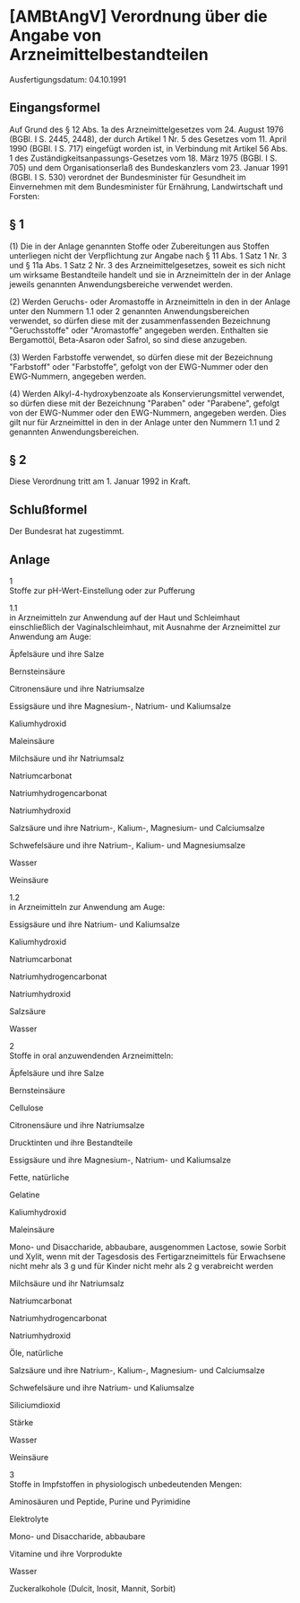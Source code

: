 # [AMBtAngV] Verordnung über die Angabe von Arzneimittelbestandteilen

Ausfertigungsdatum: 04.10.1991

 

## Eingangsformel

Auf Grund des § 12 Abs. 1a des Arzneimittelgesetzes vom 24. August 1976 (BGBl. I S. 2445, 2448), der durch Artikel 1 Nr. 5 des Gesetzes vom 11. April 1990 (BGBl. I S. 717) eingefügt worden ist, in Verbindung mit Artikel 56 Abs. 1 des Zuständigkeitsanpassungs-Gesetzes vom 18. März 1975 (BGBl. I S. 705) und dem Organisationserlaß des Bundeskanzlers vom 23. Januar 1991 (BGBl. I S. 530) verordnet der Bundesminister für Gesundheit im Einvernehmen mit dem Bundesminister für Ernährung, Landwirtschaft und Forsten:


## § 1

(1) Die in der Anlage genannten Stoffe oder Zubereitungen aus Stoffen unterliegen nicht der Verpflichtung zur Angabe nach § 11 Abs. 1 Satz 1 Nr. 3 und § 11a Abs. 1 Satz 2 Nr. 3 des Arzneimittelgesetzes, soweit es sich nicht um wirksame Bestandteile handelt und sie in Arzneimitteln der in der Anlage jeweils genannten Anwendungsbereiche verwendet werden.

(2) Werden Geruchs- oder Aromastoffe in Arzneimitteln in den in der Anlage unter den Nummern 1.1 oder 2 genannten Anwendungsbereichen verwendet, so dürfen diese mit der zusammenfassenden Bezeichnung "Geruchsstoffe" oder "Aromastoffe" angegeben werden. Enthalten sie Bergamottöl, Beta-Asaron oder Safrol, so sind diese anzugeben.

(3) Werden Farbstoffe verwendet, so dürfen diese mit der Bezeichnung "Farbstoff" oder "Farbstoffe", gefolgt von der EWG-Nummer oder den EWG-Nummern, angegeben werden.

(4) Werden Alkyl-4-hydroxybenzoate als Konservierungsmittel verwendet, so dürfen diese mit der Bezeichnung "Paraben" oder "Parabene", gefolgt von der EWG-Nummer oder den EWG-Nummern, angegeben werden. Dies gilt nur für Arzneimittel in den in der Anlage unter den Nummern 1.1 und 2 genannten Anwendungsbereichen.


## § 2

Diese Verordnung tritt am 1. Januar 1992 in Kraft.


## Schlußformel

Der Bundesrat hat zugestimmt.


## Anlage

1  
Stoffe zur pH-Wert-Einstellung oder zur Pufferung

1.1  
in Arzneimitteln zur Anwendung auf der Haut und Schleimhaut einschließlich der Vaginalschleimhaut, mit Ausnahme der Arzneimittel zur Anwendung am Auge:

Äpfelsäure und ihre Salze

Bernsteinsäure

Citronensäure und ihre Natriumsalze

Essigsäure und ihre Magnesium-, Natrium- und Kaliumsalze

Kaliumhydroxid

Maleinsäure

Milchsäure und ihr Natriumsalz

Natriumcarbonat

Natriumhydrogencarbonat

Natriumhydroxid

Salzsäure und ihre Natrium-, Kalium-, Magnesium- und Calciumsalze

Schwefelsäure und ihre Natrium-, Kalium- und Magnesiumsalze

Wasser

Weinsäure

1.2  
in Arzneimitteln zur Anwendung am Auge:

Essigsäure und ihre Natrium- und Kaliumsalze

Kaliumhydroxid

Natriumcarbonat

Natriumhydrogencarbonat

Natriumhydroxid

Salzsäure

Wasser

2  
Stoffe in oral anzuwendenden Arzneimitteln:

Äpfelsäure und ihre Salze

Bernsteinsäure

Cellulose

Citronensäure und ihre Natriumsalze

Drucktinten und ihre Bestandteile

Essigsäure und ihre Magnesium-, Natrium- und Kaliumsalze

Fette, natürliche

Gelatine

Kaliumhydroxid

Maleinsäure

Mono- und Disaccharide, abbaubare, ausgenommen Lactose, sowie Sorbit und Xylit, wenn mit der Tagesdosis des Fertigarzneimittels für Erwachsene nicht mehr als 3 g und für Kinder nicht mehr als 2 g verabreicht werden

Milchsäure und ihr Natriumsalz

Natriumcarbonat

Natriumhydrogencarbonat

Natriumhydroxid

Öle, natürliche

Salzsäure und ihre Natrium-, Kalium-, Magnesium- und Calciumsalze

Schwefelsäure und ihre Natrium- und Kaliumsalze

Siliciumdioxid

Stärke

Wasser

Weinsäure

3  
Stoffe in Impfstoffen in physiologisch unbedeutenden Mengen:

Aminosäuren und Peptide, Purine und Pyrimidine

Elektrolyte

Mono- und Disaccharide, abbaubare

Vitamine und ihre Vorprodukte

Wasser

Zuckeralkohole (Dulcit, Inosit, Mannit, Sorbit)

